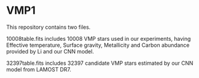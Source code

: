 # VMP1
This repository contains two files.

10008table.fits includes 10008 VMP stars used in our experiments, having Effective temperature, Surface gravity, Metallicity and Carbon abundance provided by Li and our CNN model.

32397table.fits includes 32397 candidate VMP stars estimated by our CNN model from LAMOST DR7.
